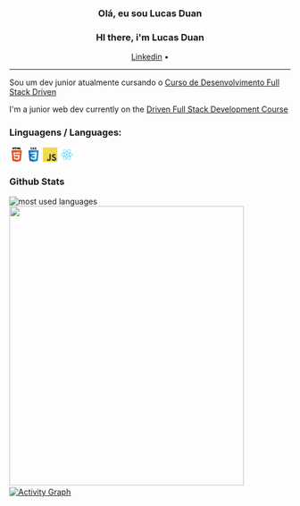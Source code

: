 <!-- Heading -->
<h3 align="center">Olá, eu sou Lucas Duan</h3>
<h3 align="center">HI there, i'm Lucas Duan</h3>

<p align="center">
  <a href="https://www.linkedin.com/in/lucas-duan-aab21a257/">Linkedin</a> •
</p>

---
Sou um dev junior atualmente cursando o [Curso de Desenvolvimento Full Stack Driven](https://www.driven.com.br/)

I'm a junior web dev currently on the [Driven Full Stack Development Course](https://www.driven.com.br/)

<div>
 
### Linguagens / Languages: 
  
<img alt="HTML5" width="26px" src="https://raw.githubusercontent.com/github/explore/80688e429a7d4ef2fca1e82350fe8e3517d3494d/topics/html/html.png" />
<img alt="CSS3" width="26px" src="https://raw.githubusercontent.com/github/explore/80688e429a7d4ef2fca1e82350fe8e3517d3494d/topics/css/css.png" />
<img alt="JavaScript" width="26px" src="https://raw.githubusercontent.com/github/explore/80688e429a7d4ef2fca1e82350fe8e3517d3494d/topics/javascript/javascript.png" />
<img alt="React" width="26px" src="https://raw.githubusercontent.com/github/explore/80688e429a7d4ef2fca1e82350fe8e3517d3494d/topics/react/react.png" />

  
</div>


 <div>
  <h3>Github Stats</h3>
     <img src="https://github-readme-stats.vercel.app/api/top-langs?username=duanzin&langs_count=10&show_icons=true&locale=en&layout=compact&theme=radical" alt="most used languages" width="420px" height="500px"/>
    <img src="https://github-readme-stats.anuraghazra1.vercel.app/api?username=duanzin&show_icons=true&theme=radical"width="420px" height="500px"/>
    <a href="https://github.com/duanzin/"><img alt="Activity Graph" src="https://activity-graph.herokuapp.com/graph?username=duanzin&custom_title=Lucas%20Contribution%20Graph&theme=react-dark" /></a>
</div>

